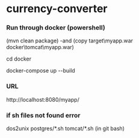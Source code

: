 # currency-converter

### Run through docker (powershell)

(mvn clean package) -and (copy target\myapp.war docker\tomcat\myapp.war)

cd docker

docker-compose up --build

### URL

http://localhost:8080/myapp/

### if sh files not found error

dos2unix postgres/\*.sh tomcat/\*.sh (in git bash)
